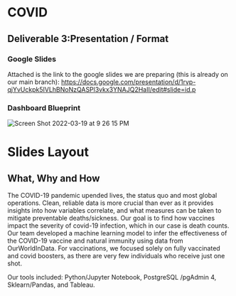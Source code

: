 # COVID

## Deliverable 3:Presentation / Format

### Google Slides
Attached is the link to the google slides we are preparing (this is already on our main branch): https://docs.google.com/presentation/d/1rvp-qjYvUckpk5IVLhBNoNzQASPl3vkx3YNAJQ2HaII/edit#slide=id.p


### Dashboard Blueprint
![Screen Shot 2022-03-19 at 9 26 15 PM](https://user-images.githubusercontent.com/89936913/159148167-16d8734f-5e56-42c3-9001-19d9cd78c4ee.png)

# Slides Layout
## What, Why and How
  The COVID-19 pandemic upended lives, the status quo and most global operations. Clean, reliable data is more crucial than ever as it provides insights into how variables correlate, and what measures can be taken to mitigate preventable deaths/sickness. Our goal is to find how vaccines impact the severity of covid-19 infection, which in our case is death counts.
 Our team developed a machine learning model to infer the effectiveness of the COVID-19 vaccine and natural immunity using data from OurWorldInData. For vaccinations, we focused solely on fully vaccinated and covid boosters, as there are very few individuals who receive just one shot. 

Our tools included: Python/Jupyter Notebook, PostgreSQL /pgAdmin 4, Sklearn/Pandas, and Tableau. 

